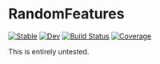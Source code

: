 # RandomFeatures

[![Stable](https://img.shields.io/badge/docs-stable-blue.svg)](https://MurrellGroup.github.io/RandomFeatures.jl/stable/)
[![Dev](https://img.shields.io/badge/docs-dev-blue.svg)](https://MurrellGroup.github.io/RandomFeatures.jl/dev/)
[![Build Status](https://github.com/murrellb/RandomFeatures.jl/actions/workflows/CI.yml/badge.svg?branch=main)](https://github.com/MurrellGroup/RandomFeatures.jl/actions/workflows/CI.yml?query=branch%3Amain)
[![Coverage](https://codecov.io/gh/murrellb/RandomFeatures.jl/branch/main/graph/badge.svg)](https://codecov.io/gh/MurrellGroup/RandomFeatures.jl)

This is entirely untested.